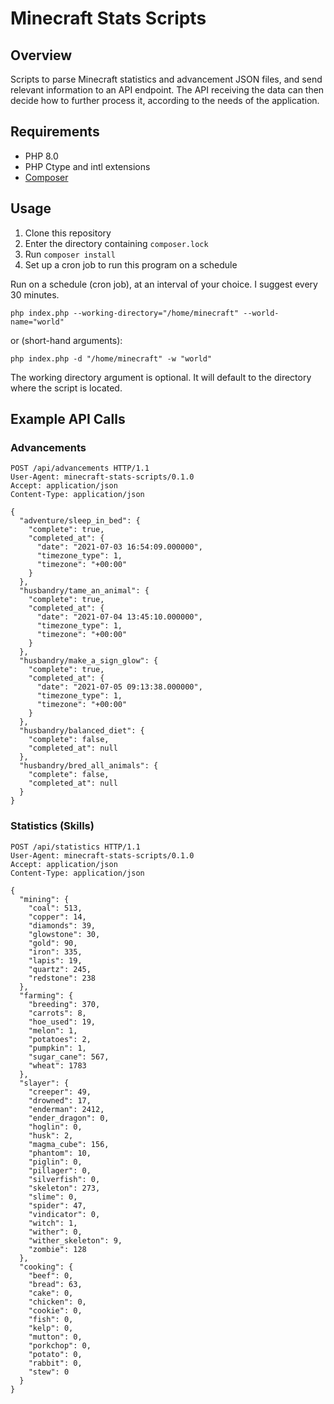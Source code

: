 # Minecraft Stats Scripts
## Overview
Scripts to parse Minecraft statistics and advancement JSON files, and send relevant information to an API endpoint. The API receiving the data can then decide how to further process it, according to the needs of the application.

## Requirements
- PHP 8.0
- PHP Ctype and intl extensions
- [Composer](https://getcomposer.org "Dependency Manager for PHP")

## Usage
1. Clone this repository
2. Enter the directory containing `composer.lock`
3. Run `composer install`
4. Set up a cron job to run this program on a schedule

Run on a schedule (cron job), at an interval of your choice. I suggest every 30 minutes.
```
php index.php --working-directory="/home/minecraft" --world-name="world"
```
or (short-hand arguments):
```
php index.php -d "/home/minecraft" -w "world"
```

The working directory argument is optional. It will default to the directory where the script is located.

## Example API Calls
### Advancements
```
POST /api/advancements HTTP/1.1
User-Agent: minecraft-stats-scripts/0.1.0
Accept: application/json
Content-Type: application/json

{
  "adventure/sleep_in_bed": {
    "complete": true,
    "completed_at": {
      "date": "2021-07-03 16:54:09.000000",
      "timezone_type": 1,
      "timezone": "+00:00"
    }
  },
  "husbandry/tame_an_animal": {
    "complete": true,
    "completed_at": {
      "date": "2021-07-04 13:45:10.000000",
      "timezone_type": 1,
      "timezone": "+00:00"
    }
  },
  "husbandry/make_a_sign_glow": {
    "complete": true,
    "completed_at": {
      "date": "2021-07-05 09:13:38.000000",
      "timezone_type": 1,
      "timezone": "+00:00"
    }
  },
  "husbandry/balanced_diet": {
    "complete": false,
    "completed_at": null
  },
  "husbandry/bred_all_animals": {
    "complete": false,
    "completed_at": null
  }
}
```

### Statistics (Skills)
```
POST /api/statistics HTTP/1.1
User-Agent: minecraft-stats-scripts/0.1.0
Accept: application/json
Content-Type: application/json

{
  "mining": {
    "coal": 513,
    "copper": 14,
    "diamonds": 39,
    "glowstone": 30,
    "gold": 90,
    "iron": 335,
    "lapis": 19,
    "quartz": 245,
    "redstone": 238
  },
  "farming": {
    "breeding": 370,
    "carrots": 8,
    "hoe_used": 19,
    "melon": 1,
    "potatoes": 2,
    "pumpkin": 1,
    "sugar_cane": 567,
    "wheat": 1783
  },
  "slayer": {
    "creeper": 49,
    "drowned": 17,
    "enderman": 2412,
    "ender_dragon": 0,
    "hoglin": 0,
    "husk": 2,
    "magma_cube": 156,
    "phantom": 10,
    "piglin": 0,
    "pillager": 0,
    "silverfish": 0,
    "skeleton": 273,
    "slime": 0,
    "spider": 47,
    "vindicator": 0,
    "witch": 1,
    "wither": 0,
    "wither_skeleton": 9,
    "zombie": 128
  },
  "cooking": {
    "beef": 0,
    "bread": 63,
    "cake": 0,
    "chicken": 0,
    "cookie": 0,
    "fish": 0,
    "kelp": 0,
    "mutton": 0,
    "porkchop": 0,
    "potato": 0,
    "rabbit": 0,
    "stew": 0
  }
}
```
